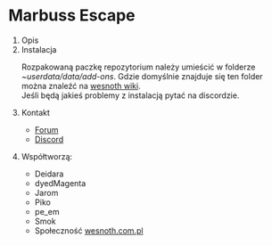 # Marbuss Escape
<ol>
  <li>
    Opis
  </li>
  <li>
    Instalacja
    <p>
      Rozpakowaną paczkę repozytorium należy umieścić w folderze <i>~userdata/data/add-ons</i>. Gdzie domyślnie znajduje się ten folder można znaleźć na <a href="https://wiki.wesnoth.org/Editingwesnoth#The_user_data_directory">wesnoth wiki</a>.
      <br>Jeśli będą jakieś problemy z instalacją pytać na discordzie.
    </p>
  </li>
  <li>
    Kontakt
    <p>
      <ul>
        <li><a href="http://www.wesnoth.com.pl/forum/viewforum.php?forum_id=53">Forum</a></li>
        <li><a href="https://discord.gg/Kn873sj">Discord</a></li>
      </ul>
    </p>
  </li>
  <li>
    Współtworzą:
    <p>
      <ul>
        <li>Deidara</li>
        <li>dyedMagenta</li>
        <li>Jarom</li>
        <li>Piko</li>
        <li>pe_em</li>
        <li>Smok</li>
        <li>Społeczność <a href="http://www.wesnoth.com.pl">wesnoth.com.pl</a></li>
      </ul>
    </p>
  </li>
</ol>
